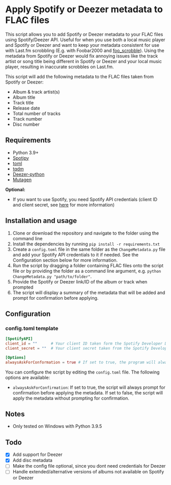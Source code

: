 # Apply Spotify or Deezer metadata to FLAC files

This script allows you to add Spotify or Deezer metadata to your FLAC files using Spotify/Deezer API. Useful for when you use both a local music player and Spotify or Deezer and want to keep your metadata consistent for use with Last.fm scrobbling (E.g. with Foobar2000 and [foo_scrobble](https://github.com/gix/foo_scrobble)). Using the metadata from Spotify or Deezer would fix annoying issues like the track artist or song title being different in Spotify or Deezer and your local music player, resulting in inaccurate scrobbles on Last.fm.

This script will add the following metadata to the FLAC files taken from Spotify or Deezer:

- Album & track artist(s)
- Album title
- Track title
- Release date
- Total number of tracks
- Track number
- Disc number

## Requirements

- Python 3.9+
- [Spotipy](https://pypi.org/project/spotipy/)
- [toml](https://pypi.org/project/toml/)
- [tqdm](https://pypi.org/project/tqdm/)
- [Deezer-python](https://pypi.org/project/deezer-python/)
- [Mutagen](https://pypi.org/project/mutagen/)

**Optional:**

- If you want to use Spotify, you need Spotify API credentials (client ID and client secret, see [here](https://developer.spotify.com/dashboard/applications) for more information)

## Installation and usage

1. Clone or download the repository and navigate to the folder using the command line
2. Install the dependencies by running `pip install -r requirements.txt`
3. Create a `config.toml` file in the same folder as the `ChangeMetadata.py` file and add your Spotify API credentials to it if needed. See the Configuration section below for more information.
4. Run the script by dragging a folder containing FLAC files onto the script file or by providing the folder as a command line argument, e.g. `python ChangeMetadata.py "path/to/folder"`.
5. Provide the Spotify or Deezer link/ID of the album or track when prompted
6. The script will display a summary of the metadata that will be added and prompt for confirmation before applying.

## Configuration

### config.toml template

```toml
[SpotifyAPI]
client_id = ""      # Your client ID taken form the Spotify Developer Dashboard
client_secret = ""  # Your client secret taken from the Spotify Developer Dashboard

[Options]
alwaysAskForConformation = true # If set to true, the program will always ask for confirmation before applying the metadata changes
```

You can configure the script by editing the `config.toml` file. The following options are available:

- `alwaysAskForConfirmation`: If set to true, the script will always prompt for confirmation before applying the metadata. If set to false, the script will apply the metadata without prompting for confirmation.

## Notes

- Only tested on Windows with Python 3.9.5

## Todo

- [x] Add support for Deezer
- [x] Add disc metadata
- [ ] Make the config file optional, since you dont need credentials for Deezer
- [ ] Handle extended/alternative versions of albums not available on Spotify or Deezer
